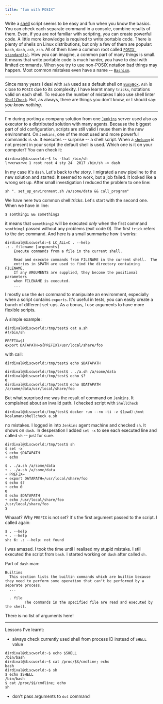 ```yaml
---
title: "fun with POSIX"
---
```


Write a [shell][link_shell] script seems to be easy and fun when you know the basics. You can check each separate command
in a console, combine results of them. Even, if you are not familiar with scripting, you can create powerful
code. A little more knowledge is required to write portable code. There is plenty of shells on Linux distributions, but only
a few of them are popular: `bash`, `dash`, `ash`, `zsh`. All of them have a common root called [`POSIX standard(s)`][link_posix].
How you can imagine, a common part of many things is small. It means that write portable code is much harder, you have to
deal with limited commands. When you try to use non-POSIX notation bad things may happen. Most common mistakes even have a name --
[`Bashism`][link_bashism].

---

Since many years I deal with `ash` used as a default shell on [`BusyBox`][link_busybox]. `Ash` is close to `POSIX` due to
its complexity. I have learnt many `tricks`, notations valid on each shell. To reduce the number of mistakes I also use shell
linter [`ShellCheck`][link_shellcheck]. But, as always, there are things you don't know, or I should say: _you know nothing_.

---

I'm during porting a company solution from one [`Jenkins`][link_jenkins] server used also as executor to a distributed solution with
many agents. Because the biggest part of old configuration, scripts are still valid I reuse them in the new environment. On `Jenkins`, one
of the most used and more powerful commands is `sh`. It executes -- surprise -- a shell script. When a [`shebang`][link_shebang]
is not present in your script the default shell is used. Which one is it on your computer? You can check it:

    dirdival@discworld:~$ ls -lhat /bin/sh
	lrwxrwxrwx 1 root root 4 sty 24  2017 /bin/sh -> dash

In my case it's `dash`. Let's back to _the story_. I migrated a new pipeline to the new solution and started. It seemed to work,
but a job failed. It looked like a wrong set up. After small investigation I reduced the problem to one line:

    sh ". set_up_environment.sh /a/some/data && call_program"

We have here two common shell _tricks_. Let's start with the second one. When we have in line:

    $ somthing1 && something2

it means that `something2` will be executed *only* when the first command `somthing1` passed without any problems (exit code 0).
The first `trick` refers to the `dot` command. And here is a small summarise how it works:

    dirdival@discworld:~$ LC_ALL=C . --help
    .: . filename [arguments]
        Execute commands from a file in the current shell.
        
        Read and execute commands from FILENAME in the current shell.  The
        entries in $PATH are used to find the directory containing FILENAME.
        If any ARGUMENTS are supplied, they become the positional parameters
        when FILENAME is executed.
        ...

I mostly use the `dot` command to manipulate an environment, especially when a script contains `exports`. It's useful in tests,
you can easily create a bunch of different set-ups. As a bonus, I use arguments to have more flexible scripts.

A simple example:

    dirdival@discworld:/tmp/test$ cat a.sh
    #!/bin/sh
    
    PREFIX=$1
    export DATAPATH=${PREFIX}/usr/local/share/foo

with call:

    dirdival@discworld:/tmp/test$ echo $DATAPATH
    
    dirdival@discworld:/tmp/test$ . ./a.sh /a/some/data
    dirdival@discworld:/tmp/test$ echo $?
    0
    dirdival@discworld:/tmp/test$ echo $DATAPATH
    /a/some/data/usr/local/share/foo

But what surprised me was the result of command on `Jenkins`. It complained about an invalid path.
I checked script with `ShellCheck`

    dirdival@discworld:/tmp/test$ docker run --rm -ti -v $(pwd):/mnt koalaman/shellcheck a.sh

no mistakes. I logged in into `Jenkins` agent machine and checked `sh`. It shows on `dash`.
In desperation I added `set -x` to see each executed line and called `sh` -- just for sure.

    dirdival@discworld:/tmp/test$ sh
    $ set -x
    $ echo $DATAPATH
    + echo
    
    $ . ./a.sh /a/some/data
    + . ./a.sh /a/some/data
    + PREFIX=
    + export DATAPATH=/usr/local/share/foo
    $ echo $?
    + echo 0
    0
    $ echo $DATAPATH
    + echo /usr/local/share/foo
    /usr/local/share/foo
    $ 

Whaaat? Why `PREFIX` is not set? It's the first argument passed to the script.
I called again:

    $ . --help
    + . --help
    sh: 6: .: --help: not found

I was amazed. I took the time until I realised my stupid mistake. I still executed
the script from `bash`. I started working on `dash` after called `sh`.

Part of `dash` man:

    Builtins
      This section lists the builtin commands which are builtin because they need to perform some operation that can't be performed by a separate process.
      ...
    
      . file
             The commands in the specified file are read and executed by the shell.

There is no list of arguments here!

---

Lessons I've learnt:

* always check currently used shell from process ID instead of `SHELL` value

```
dirdival@discworld:~$ echo $SHELL
/bin/bash
dirdival@discworld:~$ cat /proc/$$/cmdline; echo
bash
dirdival@discworld:~$ sh
$ echo $SHELL
/bin/bash
$ cat /proc/$$/cmdline; echo
sh
```

* don't pass arguments to `dot` command
 
[link_shell]:https://en.wikipedia.org/wiki/Shell_(computing) "wikipedia: shell"
[link_posix]:https://en.wikipedia.org/wiki/POSIX "wikipedia: POSIX"
[link_bashism]:https://mywiki.wooledge.org/Bashism
[link_busybox]:https://busybox.net/about.html "BusyBox main page"
[link_shellcheck]:https://github.com/koalaman/shellcheck "github: ShellCheck"
[link_jenkins]:https://jenkins.io "Jenkins main page"
[link_shebang]:https://en.wikipedia.org/wiki/Shebang_(Unix) "wikipedia: shebang"
